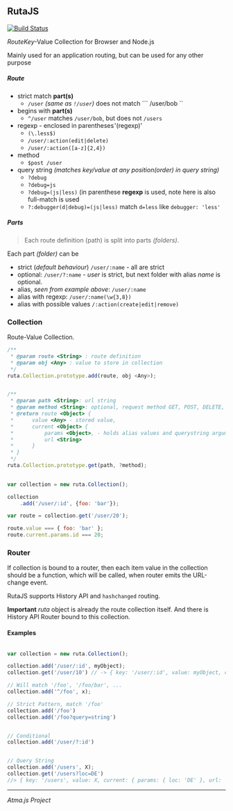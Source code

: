 RutaJS
----

[![Build Status](https://travis-ci.org/atmajs/Ruta.png?branch=master)](https://travis-ci.org/atmajs/Ruta)

*Route*_Key_-Value Collection for Browser and Node.js


Mainly used for an application routing, but can be used for any other purpose

##### Route

- strict match **part(s)**
	- ``` /user ``` _(same as ``` !/user ```)_ does not match ``` /user/bob ``
- begins with **part(s)**
	- ``` ^/user ``` matches ``` /user/bob ```, but does not ``` /users ```
- regexp - enclosed in parentheses '(regexp)'
	- ``` (\.less$) ```
	- ``` /user/:action(edit|delete) ```
	- ``` /user/:action([a-z]{2,4}) ```
- method
	- ```$post /user```
- query string _(matches key/value at any position(order) in query string)_
	- ```?debug```
	- ```?debug=js```
	- ```?debug=(js|less)``` (in parenthese **regexp** is used, note here is also full-match is used
	- ```?:debugger(d|debug)=(js|less)``` match `d=less` like `debugger: 'less'`

##### Parts

>Each route definition (path) is split into parts _(folders)_.

Each part _(folder)_ can be

- strict (_default behaviour_) ``` /user/:name ``` - all are strict
- optional: ``` /user/?:name ``` - _user_ is strict, but next folder with alias _name_ is optional.
- alias, _seen from example above_: ``` /user/:name ```
- alias with regexp: ``` /user/:name(\w{3,8}) ```
- alias with possible values ```/:action(create|edit|remove) ```


### Collection

Route-Value Collection.

```javascript
/**
 * @param route <String> : route definition
 * @param obj <Any> : value to store in collection
 */
ruta.Collection.prototype.add(route, obj <Any>);


/**
 * @param path <String>: url string
 * @param method <String>: optional, request method GET, POST, DELETE, PUT
 * @return route <Object> {
 *      value <Any> - stored value,
 *      current <Object> {
 *          params <Object>, - holds alias values and querystring arguments
 *          url <String>
 *      }
 * }
 */
ruta.Collection.prototype.get(path, ?method);
    
```

```javascript
var collection = new ruta.Collection();

collection
    .add('/user/:id', {foo: 'bar'});

var route = collection.get('/user/20');

route.value === { foo: 'bar' };
route.current.params.id === 20;
```

### Router

If collection is bound to a router, then each item value in the collection should be a function, which
will be called, when router emits the URL-change event.

RutaJS supports History API and ```hashchanged``` routing.


**Important** _ruta_ object is already the route collection itself. And there is History API Router bound to this collection.



#### Examples

```javascript

var collection = new ruta.Collection();

collection.add('/user/:id', myObject);
collection.get('/user/10') // -> { key: '/user/:id', value: myObject, current: { id: 10 } } 

// Will match '/foo', '/foo/bar', ...
collection.add('^/foo', x);

// Strict Pattern, match '/foo'
collection.add('/foo')
collection.add('/foo?query=string')


// Conditional
collection.add('/user/?:id')


// Query String
collection.add('/users', X);
collection.get('/users?loc=DE') 
//> { key: '/users', value: X, current: { params: { loc: 'DE' }, url: '/users?loc=DE' } }

```


----
_Atma.js Project_
